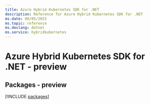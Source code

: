 ```yaml
---
title: Azure Hybrid Kubernetes SDK for .NET
description: Reference for Azure Hybrid Kubernetes SDK for .NET
ms.date: 09/05/2025
ms.topic: reference
ms.devlang: dotnet
ms.service: hybridkubernetes
---
```

# Azure Hybrid Kubernetes SDK for .NET - preview
## Packages - preview
[!INCLUDE [packages](hybrid-kubernetes-index.md)]
